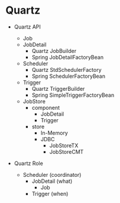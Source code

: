 # Quartz

- Quartz API
    - Job
    - JobDetail
        - Quartz JobBuilder
        - Spring JobDetailFactoryBean
    - Scheduler
        - Quartz StdSchedulerFactory
        - Spring SchedulerFactoryBean
    - Trigger
        - Quartz TriggerBuilder
        - Spring SimpleTriggerFactoryBean
    - JobStore
        - component
            - JobDetail
            - Trigger
        - store
            - In-Memory
            - JDBC
                - JobStoreTX
                - JobStoreCMT


- Quartz Role
    - Scheduler (coordinator)
        - JobDetail (what)
            - Job
        - Trigger (when)
